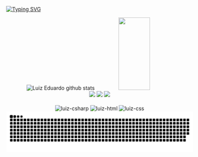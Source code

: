 [![Typing SVG](https://readme-typing-svg.herokuapp.com/?color=ff0000&size=35&center=true&vCenter=true&width=1000&lines=Eae+pessoal+tudo+bem?;Meu+nome+é+Luiz+Eduardo!;E+eu++tenho+22+anos+;Moro+em+Blumenau,+SC;E+atualmente+estou+estudando+Csharp;Seja+Bem+Vindo!+:%29)](https://git.io/typing-svg)

<div align="center">  
<img width="49%" height="195px" src="https://github-readme-stats.vercel.app/api?username=luizeduardooo&show_icons=true&count_private=true&hide_border=true&title_color=FFFFFF&icon_color=FFFFFF&text_color=ff0000&bg_color=0d1117" alt="Luiz Eduardo github stats" /> 
<img width="41%" height="195px" src="https://github-readme-stats.vercel.app/api/top-langs/?username=luizeduardooo&layout=compact&hide_border=true&title_color=FFFFFF&icon_color=ff0000&text_color=FFFFFF&bg_color=0d1117"/>
</div>

<div align="center">  
  <a href="https://instagram.com/luiz_eee" target="_blank"><img src="https://img.shields.io/badge/Instagram-E4405F?style=for-the-badge&logo=instagram&logoColor=white" target="_blank"></a>
  <a href = "mailto:luiz.andrzejewski@outlook.com"><img src="https://img.shields.io/badge/Outlook-0078D4?style=for-the-badge&logo=microsoft-outlook&logoColor=white" target="_blank"></a>
  <a href="https://www.linkedin.com/in/luizeduardooo/" target="_blank"><img src="https://img.shields.io/badge/-LinkedIn-%230077B5?style=for-the-badge&logo=linkedin&logoColor=white" target="_blank"></a> 
</div>

<div align="center"><br>
<img align="center" alt="luiz-csharp" height="30" width="40" src="https://cdn.jsdelivr.net/gh/devicons/devicon/icons/csharp/csharp-original.svg">
<img align="center" alt="luiz-html" height="30" width="40" src="https://cdn.jsdelivr.net/gh/devicons/devicon/icons/html5/html5-original.svg">
<img align="center" alt="luiz-css" height="30" width="40" src="https://cdn.jsdelivr.net/gh/devicons/devicon/icons/css3/css3-original.svg">

<picture>
  <source media="(prefers-color-scheme: dark)" srcset="https://raw.githubusercontent.com/luizeduardooo/luizeduardooo/output/github-contribution-grid-snake-dark.svg">
  <source media="(prefers-color-scheme: light)" srcset="https://raw.githubusercontent.com/luizeduardooo/luizeduardooo/output/github-contribution-grid-snake.svg">
  <img alt="github contribution grid snake animation" src="https://raw.githubusercontent.com/luizeduardooo/luizeduardooo/output/github-contribution-grid-snake.svg">
</picture>
